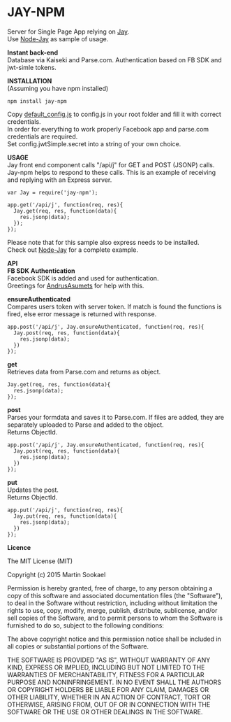 JAY-NPM
===================

Server for Single Page App relying on [Jay](https://github.com/jayJs/jay).  
Use [Node-Jay](https://github.com/jayJs/node-jay) as sample of usage.  

**Instant back-end**  
Database via Kaiseki and Parse.com.
Authentication based on FB SDK and jwt-simle tokens.  

**INSTALLATION**  
(Assuming you have npm installed)  
```
npm install jay-npm  
```
Copy [default_config.js](https://github.com/jayJs/node-jay/blob/master/default_config.js) to config.js in your root folder and fill it with correct credentials.  
In order for everything to work properly Facebook app and parse.com credentials are required.  
Set config.jwtSimple.secret into a string of your own choice.  

**USAGE**  
Jay front end component calls "/api/j" for GET and POST (JSONP) calls.  
Jay-npm helps to respond to these calls. This is an example of receiving and replying with an Express server.

```
var Jay = require('jay-npm');

app.get('/api/j', function(req, res){
  Jay.get(req, res, function(data){
    res.jsonp(data);
  });
});
```  
Please note that for this sample also express needs to be installed.  
Check out [Node-Jay](https://github.com/jayJs/node-jay/blob/master/app.js) for a complete example.  

**API**  
**FB SDK Authentication**  
Facebook SDK is added and used for authentication.  
Greetings for [AndrusAsumets](https://github.com/AndrusAsumets) for help with this.

**ensureAuthenticated**  
Compares users token with server token. If match is found the functions is fired, else error message is returned with response.  
```
app.post('/api/j', Jay.ensureAuthenticated, function(req, res){
  Jay.post(req, res, function(data){
    res.jsonp(data);
  })
});
```
**get**  
Retrieves data from Parse.com and returns as object.  
```
Jay.get(req, res, function(data){
  res.jsonp(data);
});
```
**post**  
Parses your formdata and saves it to Parse.com.
If files are added, they are separately uploaded to Parse and added to the object.  
Returns ObjectId.  
```
app.post('/api/j', Jay.ensureAuthenticated, function(req, res){
  Jay.post(req, res, function(data){
    res.jsonp(data);
  })
});
```
**put**  
Updates the post.  
Returns ObjectId.  
```
app.put('/api/j', function(req, res){
  Jay.put(req, res, function(data){
    res.jsonp(data);
  })
});
```

**Licence**  

The MIT License (MIT)  

Copyright (c) 2015 Martin Sookael  

Permission is hereby granted, free of charge, to any person obtaining a copy of this software and associated documentation files (the "Software"), to deal in the Software without restriction, including without limitation the rights to use, copy, modify, merge, publish, distribute, sublicense, and/or sell copies of the Software, and to permit persons to whom the Software is furnished to do so, subject to the following conditions:  

The above copyright notice and this permission notice shall be included in all copies or substantial portions of the Software.  

THE SOFTWARE IS PROVIDED "AS IS", WITHOUT WARRANTY OF ANY KIND, EXPRESS OR IMPLIED, INCLUDING BUT NOT LIMITED TO THE WARRANTIES OF MERCHANTABILITY, FITNESS FOR A PARTICULAR PURPOSE AND NONINFRINGEMENT. IN NO EVENT SHALL THE AUTHORS OR COPYRIGHT HOLDERS BE LIABLE FOR ANY CLAIM, DAMAGES OR OTHER LIABILITY, WHETHER IN AN ACTION OF CONTRACT, TORT OR OTHERWISE, ARISING FROM, OUT OF OR IN CONNECTION WITH THE SOFTWARE OR THE USE OR OTHER DEALINGS IN THE SOFTWARE.  
